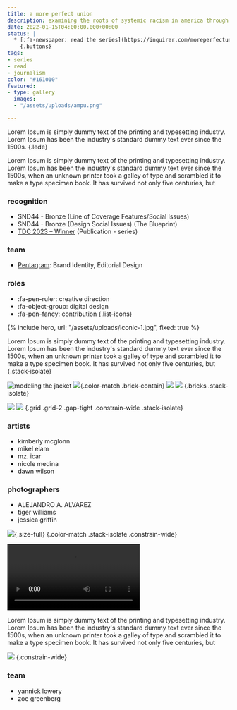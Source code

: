 ```yaml
---
title: a more perfect union
description: examining the roots of systemic racism in america through institutions founded in philadelphia.
date: 2022-01-15T04:00:00.000+00:00
status: |
  * [:fa-newspaper: read the series](https://inquirer.com/moreperfectunion)
    {.buttons}
tags:
- series
- read
- journalism
color: "#161010"
featured:
- type: gallery
  images:
  - "/assets/uploads/ampu.png"

---
```


Lorem Ipsum is simply dummy text of the printing and typesetting industry. Lorem Ipsum has been the industry's standard dummy text ever since the 1500s.
{.lede}

Lorem Ipsum is simply dummy text of the printing and typesetting industry. Lorem Ipsum has been the industry's standard dummy text ever since the 1500s, when an unknown printer took a galley of type and scrambled it to make a type specimen book. It has survived not only five centuries, but

### recognition
* SND44 - Bronze (Line of Coverage Features/Social Issues)
* SND44 - Bronze (Design Social Issues) (The Blueprint)
* [TDC 2023 – Winner](https://www.oneclub.org/awards/tdcawards/-award/46363/a-more-perfect-union) (Publication - series)

### team
* [Pentagram](https://www.pentagram.com/work/a-more-perfect-union): Brand Identity, Editorial Design

### roles
* :fa-pen-ruler: creative direction
* :fa-object-group: digital design
* :fa-pen-fancy: contribution
{.list-icons}



{% include hero, url: "/assets/uploads/iconic-1.jpg", fixed: true %}

Lorem Ipsum is simply dummy text of the printing and typesetting industry. Lorem Ipsum has been the industry's standard dummy text ever since the 1500s, when an unknown printer took a galley of type and scrambled it to make a type specimen book. It has survived not only five centuries, but
{.stack-isolate}

![modeling the jacket](/assets/uploads/iconic-bkg.webp)
![](/assets/uploads/title-flag.svg){.color-match .brick-contain}
![](/assets/uploads/mzicar.avif)
![](/assets/uploads/elam-vert.jpg)
{.bricks .stack-isolate}

![](/assets/uploads/dawn-wilson.avif)
![](/assets/uploads/flag-jacket.avif)
{.grid .grid-2 .gap-tight .constrain-wide .stack-isolate}

### artists
* kimberly mcglonn
* mikel elam
* mz. icar
* nicole medina
* dawn wilson


### photographers
* ALEJANDRO A. ALVAREZ
* tiger williams
* jessica griffin


![](/assets/uploads/blueprint-main-title.svg){.size-full}
{.color-match .stack-isolate .constrain-wide}


![](/assets/uploads/blueprint-promo.mp4)

Lorem Ipsum is simply dummy text of the printing and typesetting industry. Lorem Ipsum has been the industry's standard dummy text ever since the 1500s, when an unknown printer took a galley of type and scrambled it to make a type specimen book. It has survived not only five centuries, but

![](/assets/uploads/the-blueprint.png)
{.constrain-wide}


### team
* yannick lowery
* zoe greenberg
